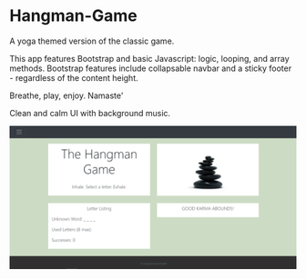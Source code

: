 # Hangman-Game

A yoga themed version of the classic game.

This app features Bootstrap and basic Javascript: logic, looping, and array methods.  Bootstrap features include collapsable navbar and a sticky footer - regardless of the content height.

Breathe, play, enjoy. Namaste'

Clean and calm UI with background music.

![ScreenShot](/HangmanScreenshot.PNG)
